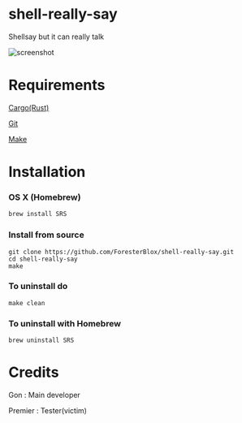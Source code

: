 # shell-really-say

Shellsay but it can really talk

![screenshot](https://cdn.discordapp.com/attachments/648963701734506500/919855134274646037/Screen_Shot_2564-12-13_at_14.35.10.png)


# Requirements

[Cargo(Rust)](https://rust-lang.org)

[Git](https://git-scm.com)

[Make](https://sourceforge.net/projects/mingw-w64/)

# Installation

### OS X (Homebrew)

```bash
brew install SRS
```

### Install from source

```
git clone https://github.com/ForesterBlox/shell-really-say.git
cd shell-really-say
make
```

### To uninstall do

`make clean`

### To uninstall with Homebrew

`brew uninstall SRS`

# Credits

Gon : Main developer

Premier : Tester(victim)
